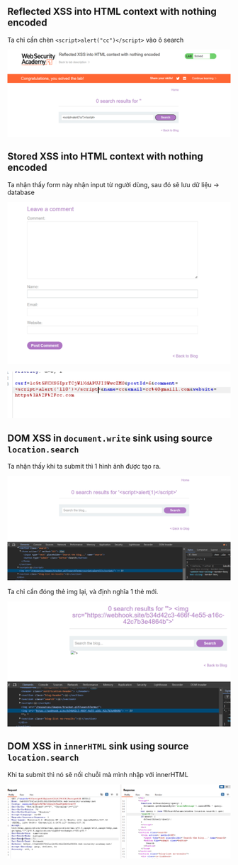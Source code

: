 ## Reflected XSS into HTML context with nothing encoded

Ta chỉ cần chèn `<script>alert("cc")</script>` vào ô search

![alt text](image.png)

## Stored XSS into HTML context with nothing encoded

Ta nhận thấy form này nhận input từ người dùng, sau đó sẽ lưu dữ liệu -> database

![alt text](image-1.png)

![alt text](image-2.png)

## DOM XSS in `document.write` sink using source `location.search`

Ta nhận thấy khi ta submit thì 1 hình ảnh được tạo ra.

![alt text](image-3.png)

Ta chỉ cần đóng thẻ img lại, và định nghĩa 1 thẻ mới.

![alt text](image-4.png)

## DOM XSS in `innerHTML` sink using source `location.search`

Khi ta submit thì nó sẽ nối chuỗi mà mình nhập với innerHTML

![alt text](image-5.png)

